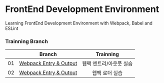 # FrontEnd Development Environment

Learning FrontEnd Development Environment with Webpack, Babel and ESLint

### Trainning Branch

|     |                                              Branch                                              |        Trainning        |
| :-: | :----------------------------------------------------------------------------------------------: | :---------------------: |
| 01  | [Webpack Entry & Output](https://github.com/ShigatsuEl/frontend-dev-env/tree/1-webpack/1-entry)  | 웹팩 엔트리/아웃풋 실습 |
| 02  | [Webpack Entry & Output](https://github.com/ShigatsuEl/frontend-dev-env/tree/1-webpack/2-loader) |     웹팩 로더 실습      |
